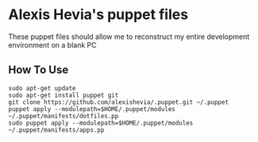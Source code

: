 # Alexis Hevia's puppet files
These puppet files should allow me to reconstruct my entire development environment on a blank PC

## How To Use
```
sudo apt-get update
sudo apt-get install puppet git
git clone https://github.com/alexishevia/.puppet.git ~/.puppet
puppet apply --modulepath=$HOME/.puppet/modules ~/.puppet/manifests/dotfiles.pp
sudo puppet apply --modulepath=$HOME/.puppet/modules ~/.puppet/manifests/apps.pp
```
